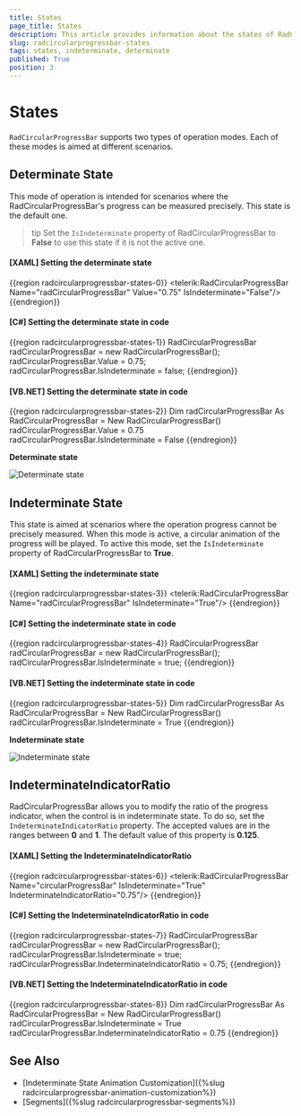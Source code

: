 ```yaml
---
title: States
page_title: States
description: This article provides information about the states of RadCircularProgressBar control.
slug: radcircularprogressbar-states
tags: states, indeterminate, determinate
published: True
position: 3
---
```


# States

`RadCircularProgressBar` supports two types of operation modes. Each of these modes is aimed at different scenarios.

## Determinate State

This mode of operation is intended for scenarios where the RadCircularProgressBar's progress can be measured precisely. This state is the default one.

>tip Set the `IsIndeterminate` property of RadCircularProgressBar to __False__ to use this state if it is not the active one.

#### __[XAML] Setting the determinate state__
{{region radcircularprogressbar-states-0}}
    <telerik:RadCircularProgressBar Name="radCircularProgressBar" Value="0.75" IsIndeterminate="False"/>
{{endregion}}

#### __[C#] Setting the determinate state in code__
{{region radcircularprogressbar-states-1}}
    RadCircularProgressBar radCircularProgressBar = new RadCircularProgressBar();
    radCircularProgressBar.Value = 0.75;
    radCircularProgressBar.IsIndeterminate = false;
{{endregion}}

#### __[VB.NET] Setting the determinate state in code__
{{region radcircularprogressbar-states-2}}
    Dim radCircularProgressBar As RadCircularProgressBar = New RadCircularProgressBar()
    radCircularProgressBar.Value = 0.75
    radCircularProgressBar.IsIndeterminate = False
{{endregion}}

__Determinate state__

![Determinate state](images/radcircularprogressbar-states-0.png)

## Indeterminate State

This state is aimed at scenarios where the operation progress cannot be precisely measured. When this mode is active, a circular animation of the progress will be played. To active this mode, set the `IsIndeterminate` property of RadCircularProgressBar to __True__.

#### __[XAML] Setting the indeterminate state__
{{region radcircularprogressbar-states-3}}
    <telerik:RadCircularProgressBar Name="radCircularProgressBar" IsIndeterminate="True"/>
{{endregion}}

#### __[C#] Setting the indeterminate state in code__
{{region radcircularprogressbar-states-4}}
    RadCircularProgressBar radCircularProgressBar = new RadCircularProgressBar();
    radCircularProgressBar.IsIndeterminate = true;
{{endregion}}

#### __[VB.NET] Setting the indeterminate state in code__
{{region radcircularprogressbar-states-5}}
    Dim radCircularProgressBar As RadCircularProgressBar = New RadCircularProgressBar()
    radCircularProgressBar.IsIndeterminate = True
{{endregion}}

__Indeterminate state__

![Indeterminate state](images/radcircularprogressbar-states-1.gif)

## IndeterminateIndicatorRatio

RadCircularProgressBar allows you to modify the ratio of the progress indicator, when the control is in indeterminate state. To do so, set the `IndeterminateIndicatorRatio` property. The accepted values are in the ranges between __0__ and __1__. The default value of this property is __0.125__.

#### __[XAML] Setting the IndeterminateIndicatorRatio__
{{region radcircularprogressbar-states-6}}
    <telerik:RadCircularProgressBar Name="circularProgressBar" IsIndeterminate="True" IndeterminateIndicatorRatio="0.75"/>
{{endregion}}

#### __[C#] Setting the IndeterminateIndicatorRatio in code__
{{region radcircularprogressbar-states-7}}
    RadCircularProgressBar radCircularProgressBar = new RadCircularProgressBar();
    radCircularProgressBar.IsIndeterminate = true;
    radCircularProgressBar.IndeterminateIndicatorRatio = 0.75;
{{endregion}}

#### __[VB.NET] Setting the IndeterminateIndicatorRatio in code__
{{region radcircularprogressbar-states-8}}
    Dim radCircularProgressBar As RadCircularProgressBar = New RadCircularProgressBar()
    radCircularProgressBar.IsIndeterminate = True
    radCircularProgressBar.IndeterminateIndicatorRatio = 0.75
{{endregion}}

## See Also
* [Indeterminate State Animation Customization]({%slug radcircularprogressbar-animation-customization%})
* [Segments]({%slug radcircularprogressbar-segments%})